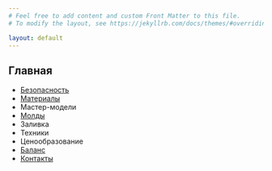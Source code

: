 ```yaml
---
# Feel free to add content and custom Front Matter to this file.
# To modify the layout, see https://jekyllrb.com/docs/themes/#overriding-theme-defaults

layout: default
---
```


## Главная

- [Безопасность](/safety)
- [Материалы](/resources)
- Мастер-модели
- [Молды](/molds)
- Заливка
- Техники
- Ценообразование
- [Баланс](/balance)
- [Контакты](/contacts)
